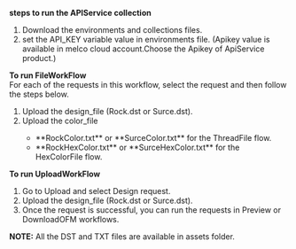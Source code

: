 **steps to run the APIService collection**
1. Download the environments and collections files.
2. set the API_KEY variable value in environments file. (Apikey value is available in melco cloud account.Choose the Apikey of ApiService product.)

**To run FileWorkFlow** <br />
For each of the requests in this workflow, select the request and then follow the steps below.<br />
 <ol type="1">
       <li>Upload the design_file (Rock.dst or Surce.dst).</li>
       <li>Upload the color_file</li>
         <ul type="a">
               <li>**RockColor.txt** or **SurceColor.txt** for the ThreadFile flow.</li>
               <li> **RockHexColor.txt** or **SurceHexColor.txt** for the HexColorFile flow.</li>
         </ul>        
 </ol>

**To run UploadWorkFlow**<br />
 <ol type="1">
       <li>Go to Upload and select Design request.</li>
       <li>Upload the design_file (Rock.dst or Surce.dst).</li>
       <li>Once the request is successful, you can run the requests in Preview or DownloadOFM workflows.</li>
 </ol>

  **NOTE:** All the DST and TXT files are available in assets folder.<br />
   
